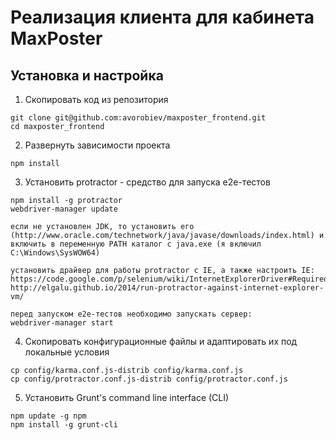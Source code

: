 # Реализация клиента для кабинета MaxPoster

## Установка и настройка

1. Скопировать код из репозитория
```
git clone git@github.com:avorobiev/maxposter_frontend.git
cd maxposter_frontend
```

2. Развернуть зависимости проекта
```
npm install
```

3. Установить protractor - средство для запуска e2e-тестов
```
npm install -g protractor
webdriver-manager update

если не установлен JDK, то установить его (http://www.oracle.com/technetwork/java/javase/downloads/index.html) и 
включить в переменную PATH каталог с java.exe (я включил C:\Windows\SysWOW64)

установить драйвер для работы protractor с IE, а также настроить IE:
https://code.google.com/p/selenium/wiki/InternetExplorerDriver#Required_Configuration
http://elgalu.github.io/2014/run-protractor-against-internet-explorer-vm/

перед запуском e2e-тестов необходимо запускать сервер:
webdriver-manager start
```

4. Скопировать конфигурационные файлы и адаптировать их под локальные условия

```
cp config/karma.conf.js-distrib config/karma.conf.js
cp config/protractor.conf.js-distrib config/protractor.conf.js
```

5. Установить Grunt's command line interface (CLI)

```
npm update -g npm
npm install -g grunt-cli
```